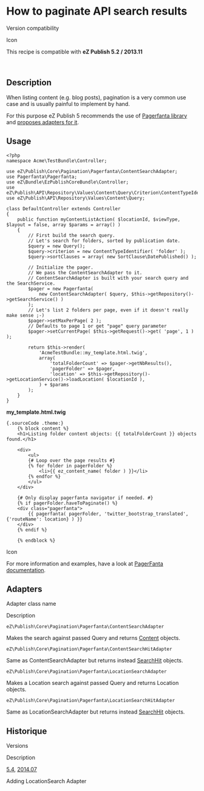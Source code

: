 How to paginate API search results
==================================

Version compatibility

Icon

This recipe is compatible with **eZ Publish 5.2 / 2013.11**

 

Description
-----------

When listing content (e.g. blog posts), pagination is a very common use
case and is usually painful to implement by hand.

For this purpose eZ Publish 5 recommends the use of [Pagerfanta
library](https://github.com/whiteoctober/Pagerfanta) and [proposes
adapters for
it](https://github.com/ezsystems/ezpublish-kernel/tree/master/eZ/Publish/Core/Pagination/Pagerfanta).

Usage
-----

``` {.sourceCode .theme:}
<?php
namespace Acme\TestBundle\Controller;

use eZ\Publish\Core\Pagination\Pagerfanta\ContentSearchAdapter;
use Pagerfanta\Pagerfanta;
use eZ\Bundle\EzPublishCoreBundle\Controller;
use eZ\Publish\API\Repository\Values\Content\Query\Criterion\ContentTypeIdentifier;
use eZ\Publish\API\Repository\Values\Content\Query;

class DefaultController extends Controller
{
    public function myContentListAction( $locationId, $viewType, $layout = false, array $params = array() )
    {
        // First build the search query.
        // Let's search for folders, sorted by publication date.
        $query = new Query();
        $query->criterion = new ContentTypeIdentifier( 'folder' );
        $query->sortClauses = array( new SortClause\DatePublished() );
 
        // Initialize the pager.
        // We pass the ContentSearchAdapter to it.
        // ContentSearchAdapter is built with your search query and the SearchService.
        $pager = new Pagerfanta( 
            new ContentSearchAdapter( $query, $this->getRepository()->getSearchService() ) 
        );
        // Let's list 2 folders per page, even if it doesn't really make sense ;-)
        $pager->setMaxPerPage( 2 );
        // Defaults to page 1 or get "page" query parameter
        $pager->setCurrentPage( $this->getRequest()->get( 'page', 1 ) );

        return $this->render(
            'AcmeTestBundle::my_template.html.twig',
            array(
                'totalFolderCount' => $pager->getNbResults(),
                'pagerFolder' => $pager,
                'location' => $this->getRepository()->getLocationService()->loadLocation( $locationId ),
            ) + $params
        );
    }
}
```

**my\_template.html.twig**

``` twig
{.sourceCode .theme:}
    {% block content %}
    <h1>Listing folder content objects: {{ totalFolderCount }} objects found.</h1>

    <div>
        <ul>
        {# Loop over the page results #}
        {% for folder in pagerFolder %}
            <li>{{ ez_content_name( folder ) }}</li>
        {% endfor %}
        </ul>
    </div>
 
    {# Only display pagerfanta navigator if needed. #}
    {% if pagerFolder.haveToPaginate() %}
    <div class="pagerfanta">
        {{ pagerfanta( pagerFolder, 'twitter_bootstrap_translated', {'routeName': location} ) }}
    </div>
    {% endif %}

    {% endblock %}
```

Icon

For more information and examples, have a look at [PagerFanta
documentation](https://github.com/whiteoctober/Pagerfanta/blob/master/README.md).

Adapters
--------

Adapter class name

Description

    eZ\Publish\Core\Pagination\Pagerfanta\ContentSearchAdapter

Makes the search against passed Query and returns
[Content](https://github.com/ezsystems/ezpublish-kernel/blob/master/eZ/Publish/API/Repository/Values/Content/Content.php)
objects.

    eZ\Publish\Core\Pagination\Pagerfanta\ContentSearchHitAdapter

Same as ContentSearchAdapter but returns instead
[SearchHit](https://github.com/ezsystems/ezpublish-kernel/blob/master/eZ/Publish/API/Repository/Values/Content/Search/SearchHit.php)
objects.

    eZ\Publish\Core\Pagination\Pagerfanta\LocationSearchAdapter

Makes a Location search against passed Query and returns Location
objects.

    eZ\Publish\Core\Pagination\Pagerfanta\LocationSearchHitAdapter

Same as LocationSearchAdapter but returns instead
[SearchHit](https://github.com/ezsystems/ezpublish-kernel/blob/master/eZ/Publish/API/Repository/Values/Content/Search/SearchHit.php)
objects.

Historique
----------

Versions

Description

[5.4](https://jira.ez.no/browse/EZP/fixforversion/13180),
[2014.07](https://jira.ez.no/browse/EZP/fixforversion/13481)

Adding LocationSearch Adapter

 

 
